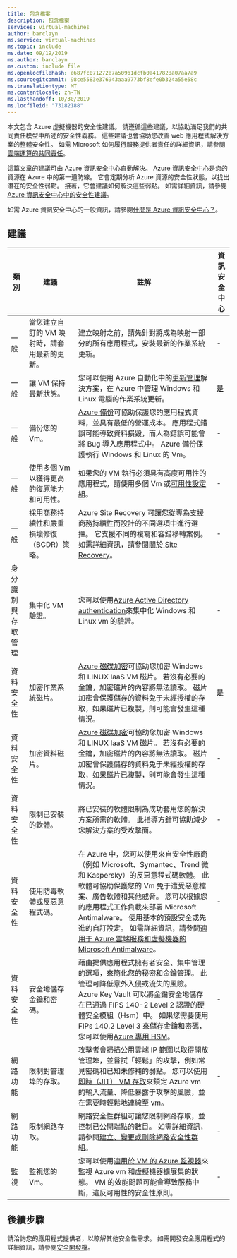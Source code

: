 ```yaml
---
title: 包含檔案
description: 包含檔案
services: virtual-machines
author: barclayn
ms.service: virtual-machines
ms.topic: include
ms.date: 09/19/2019
ms.author: barclayn
ms.custom: include file
ms.openlocfilehash: e687fc071272e7a509b1dcfb0a417828a07aa7a9
ms.sourcegitcommit: 98ce5583e376943aaa9773bf8efe0b324a55e58c
ms.translationtype: MT
ms.contentlocale: zh-TW
ms.lasthandoff: 10/30/2019
ms.locfileid: "73182188"
---
```

本文包含 Azure 虛擬機器的安全性建議。 請遵循這些建議，以協助滿足我們的共同責任模型中所述的安全性義務。 這些建議也會協助您改善 web 應用程式解決方案的整體安全性。 如需 Microsoft 如何履行服務提供者責任的詳細資訊，請參閱[雲端運算的共同責任](https://gallery.technet.microsoft.com/Shared-Responsibilities-81d0ff91)。

這篇文章的建議可由 Azure 資訊安全中心自動解決。 Azure 資訊安全中心是您的資源在 Azure 中的第一道防線。 它會定期分析 Azure 資源的安全性狀態，以找出潛在的安全性弱點。 接著，它會建議如何解決這些弱點。 如需詳細資訊，請參閱[Azure 資訊安全中心中的安全性建議](../articles/security-center/security-center-recommendations.md)。

如需 Azure 資訊安全中心的一般資訊，請參閱[什麼是 Azure 資訊安全中心？](../articles/security-center/security-center-intro.md)。

## <a name="recommendations"></a>建議

| 類別 | 建議 | 註解 | 資訊安全中心 |
|-|-|----|--|
| 一般 | 當您建立自訂的 VM 映射時，請套用最新的更新。 | 建立映射之前，請先針對將成為映射一部分的所有應用程式，安裝最新的作業系統更新。  | - |
| 一般 | 讓 VM 保持最新狀態。 | 您可以使用 Azure 自動化中的[更新管理](../articles/automation/automation-update-management.md)解決方案，在 Azure 中管理 Windows 和 Linux 電腦的作業系統更新。 | [是](../articles/security-center/security-center-apply-system-updates.md) |
| 一般 | 備份您的 Vm。 | [Azure 備份](../articles/backup/backup-overview.md)可協助保護您的應用程式資料，並具有最低的營運成本。 應用程式錯誤可能導致資料損毀，而人為錯誤可能會將 Bug 導入應用程式中。 Azure 備份保護執行 Windows 和 Linux 的 Vm。 | - |
| 一般 | 使用多個 Vm 以獲得更高的復原能力和可用性。 | 如果您的 VM 執行必須具有高度可用性的應用程式，請使用多個 Vm 或[可用性設定組](../articles/virtual-machines/windows/manage-availability.md)。 | - |
| 一般 | 採用商務持續性和嚴重損壞修復（BCDR）策略。 | Azure Site Recovery 可讓您從專為支援商務持續性而設計的不同選項中進行選擇。 它支援不同的複寫和容錯移轉案例。 如需詳細資訊，請參閱[關於 Site Recovery](../articles/site-recovery/site-recovery-overview.md)。 | - |
| 身分識別與存取管理 | 集中化 VM 驗證。 | 您可以使用[Azure Active Directory authentication](../articles/active-directory/develop/authentication-scenarios.md)來集中化 Windows 和 Linux vm 的驗證。 | - |
| 資料安全性 | 加密作業系統磁片。 | [Azure 磁碟加密](../articles/security/azure-security-disk-encryption-overview.md)可協助您加密 Windows 和 LINUX IaaS VM 磁片。 若沒有必要的金鑰，加密磁片的內容將無法讀取。 磁片加密會保護儲存的資料免于未經授權的存取，如果磁片已複製，則可能會發生這種情況。| [是](../articles/security-center/security-center-apply-disk-encryption.md) |
| 資料安全性 | 加密資料磁片。 | [Azure 磁碟加密](../articles/security/azure-security-disk-encryption-overview.md)可協助您加密 Windows 和 LINUX IaaS VM 磁片。 若沒有必要的金鑰，加密磁片的內容將無法讀取。 磁片加密會保護儲存的資料免于未經授權的存取，如果磁片已複製，則可能會發生這種情況。| -  |
| 資料安全性 | 限制已安裝的軟體。 | 將已安裝的軟體限制為成功套用您的解決方案所需的軟體。 此指導方針可協助減少您解決方案的受攻擊面。 | - |
| 資料安全性 | 使用防毒軟體或反惡意程式碼。 | 在 Azure 中，您可以使用來自安全性廠商（例如 Microsoft、Symantec、Trend 微和 Kaspersky）的反惡意程式碼軟體。 此軟體可協助保護您的 Vm 免于遭受惡意檔案、廣告軟體和其他威脅。 您可以根據您的應用程式工作負載來部署 Microsoft Antimalware。 使用基本的預設安全或先進的自訂設定。 如需詳細資訊，請參閱[適用于 Azure 雲端服務和虛擬機器的 Microsoft Antimalware](../articles/security/azure-security-antimalware.md)。 | - |
| 資料安全性 | 安全地儲存金鑰和密碼。 | 藉由提供應用程式擁有者安全、集中管理的選項，來簡化您的秘密和金鑰管理。 此管理可降低意外入侵或流失的風險。 Azure Key Vault 可以將金鑰安全地儲存在已通過 FIPS 140-2 Level 2 認證的硬體安全模組（Hsm）中。 如果您需要使用 FIPs 140.2 Level 3 來儲存金鑰和密碼，您可以使用[Azure 專用 HSM](../articles/dedicated-hsm/overview.md)。 | - |
| 網路功能 | 限制對管理埠的存取。 | 攻擊者會掃描公用雲端 IP 範圍以取得開放管理埠，並嘗試「輕鬆」的攻擊，例如常見密碼和已知未修補的弱點。 您可以使用[即時（JIT） VM 存取](../articles/security-center/security-center-just-in-time.md)來鎖定 Azure vm 的輸入流量、降低暴露于攻擊的風險，並在需要時輕鬆地連線至 vm。 | - |
| 網路功能 | 限制網路存取。 | 網路安全性群組可讓您限制網路存取，並控制已公開端點的數目。 如需詳細資訊，請參閱[建立、變更或刪除網路安全性群組](../articles/virtual-network/manage-network-security-group.md)。 | - |
| 監視 | 監視您的 Vm。 | 您可以使用[適用於 VM 的 Azure 監視器](../articles/azure-monitor/insights/vminsights-overview.md)來監視 Azure vm 和虛擬機器擴展集的狀態。 VM 的效能問題可能會導致服務中斷，違反可用性的安全性原則。 | - |

## <a name="next-steps"></a>後續步驟

請洽詢您的應用程式提供者，以瞭解其他安全性需求。 如需開發安全應用程式的詳細資訊，請參閱[安全開發檔](../articles/security/fundamentals/abstract-develop-secure-apps.md)。

